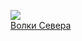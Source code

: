 ![](/books/sf_fantasy/Олаф%20Бьорн%20Локнит/Волки%20Севера.jpg)  
[Волки Севера](/books/sf_fantasy/Олаф%20Бьорн%20Локнит/Волки%20Севера)
